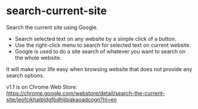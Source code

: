 # search-current-site
Search the current site using Google.
- Search selected text on any website by a simple click of a button.
- Use the right-click menu to search for selected text on current website.
- Google is used to do a site search of whatever you want to search on the whole website.

It will make your life easy when browsing website that does not provide any search options.

v1.1 is on Chrome Web Store: https://chrome.google.com/webstore/detail/search-the-current-site/jeofcjkhaibldgfbdhijbiakaoadcogn?hl=en